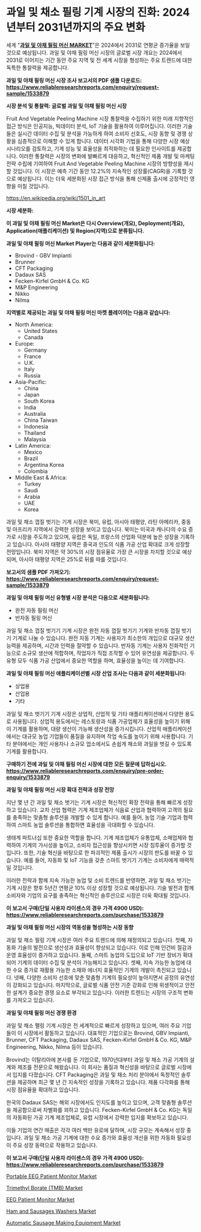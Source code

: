<p><h1>과일 및 채소 필링 기계 시장의 진화: 2024년부터 2031년까지의 주요 변화</h1></p><p>세계 "<strong><a href="https://www.reliableresearchreports.com/fruit-and-vegetable-peeling-machine-r1533879?utm_campaign=105&utm_medium=8&utm_source=Github&utm_content=ia&utm_term=13102024&utm_id=fruit-and-vegetable-peeling-machine">과일 및 야채 필링 머신 MARKET</a></strong>"은 2024에서 2031로 연평균 증가율을 보일 것으로 예상됩니다. 과일 및 야채 필링 머신 시장의 글로벌 시장 개요는 2024에서 2031로 이어지는 기간 동안 주요 지역 및 전 세계 시장을 형성하는 주요 트렌드에 대한 독특한 통찰력을 제공합니다.</p>
<p><strong>과일 및 야채 필링 머신 시장 조사 보고서의 PDF 샘플 다운로드: <a href="https://www.reliableresearchreports.com/enquiry/request-sample/1533879?utm_campaign=105&utm_medium=8&utm_source=Github&utm_content=ia&utm_term=13102024&utm_id=fruit-and-vegetable-peeling-machine">https://www.reliableresearchreports.com/enquiry/request-sample/1533879</a></strong></p>
<p><strong>시장 분석 및 통찰력: 글로벌 과일 및 야채 필링 머신 시장</strong></p>
<p><p>Fruit And Vegetable Peeling Machine 시장 통찰력을 수집하기 위한 미래 지향적인 접근 방식은 인공지능, 빅데이터 분석, IoT 기술을 활용하여 이루어집니다. 이러한 기술들은 실시간 데이터 수집 및 분석을 가능하게 하여 소비자 선호도, 시장 동향 및 경쟁 상황을 심층적으로 이해할 수 있게 합니다. 데이터 시각화 기법을 통해 다양한 시장 예상 시나리오를 검토하고, 기계 성능 및 효율성을 최적화하는 데 필요한 인사이트를 제공합니다. 이러한 통찰력은 시장의 변화에 발빠르게 대응하고, 혁신적인 제품 개발 및 마케팅 전략 수립에 기여하여 Fruit And Vegetable Peeling Machine 시장의 방향성을 제시할 것입니다. 이 시장은 예측 기간 동안 12.2%의 지속적인 성장률(CAGR)을 기록할 것으로 예상됩니다. 이는 더욱 세분화된 시장 접근 방식을 통해 신제품 출시에 긍정적인 영향을 미칠 것입니다.</p></p>
<p><a href="%7CAUTHORITHY_DOMAIN_URL%7C?utm_campaign=105&utm_medium=8&utm_source=Github&utm_content=ia&utm_term=13102024&utm_id=fruit-and-vegetable-peeling-machine">https://en.wikipedia.org/wiki/1501_in_art</a></p>
<p><strong>시장 세분화:</strong></p>
<p><strong>이 과일 및 야채 필링 머신 Market은 다시 Overview(개요), Deployment(개요), Application(애플리케이션) 및 Region(지역)으로 분류됩니다.</strong></p>
<p><strong>과일 및 야채 필링 머신 Market Player는 다음과 같이 세분화됩니다:</strong></p>
<p><ul><li>Brovind - GBV Impianti</li><li>Brunner</li><li>CFT Packaging</li><li>Dadaux SAS</li><li>Fecken-Kirfel GmbH & Co. KG</li><li>M&P Engineering</li><li>Nikko</li><li>Nilma</li></ul></p>
<p><strong>지역별로 제공되는 과일 및 야채 필링 머신 마켓 플레이어는 다음과 같습니다:</strong></p>
<p><ul>
    <li>
        North America:
        <ul>
            <li>United States</li>
            <li>Canada</li>
        </ul>
    </li>
    <li>
        Europe:
        <ul>
            <li>Germany</li>
            <li>France</li>
            <li>U.K.</li>
            <li>Italy</li>
            <li>Russia</li>
        </ul>
    </li>
    <li>
        Asia-Pacific:
        <ul>
            <li>China</li>
            <li>Japan</li>
            <li>South Korea</li>
            <li>India</li>
            <li>Australia</li>
            <li>China Taiwan</li>
            <li>Indonesia</li>
            <li>Thailand</li>
            <li>Malaysia</li>
        </ul>
    </li>
    <li>
        Latin America:
        <ul>
            <li>Mexico</li>
            <li>Brazil</li>
            <li>Argentina Korea</li>
            <li>Colombia</li>
        </ul>
    </li>
    <li>
        Middle East & Africa:
        <ul>
            <li>Turkey</li>
            <li>Saudi</li>
            <li>Arabia</li>
            <li>UAE</li>
            <li>Korea</li>
        </ul>
    </li>
    </ul></p>
<p><p>과일 및 채소 껍질 벗기는 기계 시장은 북미, 유럽, 아시아 태평양, 라틴 아메리카, 중동 및 아프리카 지역에서 강력한 성장을 보이고 있습니다. 북미는 미국과 캐나다의 수요 증가로 시장을 주도하고 있으며, 유럽은 독일, 프랑스의 산업화 덕분에 높은 성장을 기록하고 있습니다. 아시아 태평양 지역은 중국과 인도의 식품 가공 산업 확대로 크게 성장할 전망입니다. 북미 지역은 약 30%의 시장 점유율로 가장 큰 시장을 차지할 것으로 예상되며, 아시아 태평양 지역은 25%로 뒤를 따를 것입니다.</p></p>
<p><strong>보고서의 샘플 PDF 가져오기: <a href="https://www.reliableresearchreports.com/enquiry/request-sample/1533879?utm_campaign=105&utm_medium=8&utm_source=Github&utm_content=ia&utm_term=13102024&utm_id=fruit-and-vegetable-peeling-machine">https://www.reliableresearchreports.com/enquiry/request-sample/1533879</a></strong></p>
<p><strong>과일 및 야채 필링 머신 유형별 시장 분석은 다음으로 세분화됩니다:</strong></p>
<p><ul><li>완전 자동 필링 머신</li><li>반자동 필링 머신</li></ul></p>
<p><p>과일 및 채소 껍질 벗기기 기계 시장은 완전 자동 껍질 벗기기 기계와 반자동 껍질 벗기기 기계로 나눌 수 있습니다. 완전 자동 기계는 사용자가 최소한의 개입으로 대규모 생산 능력을 제공하며, 시간과 인력을 절약할 수 있습니다. 반자동 기계는 사용자 친화적인 기능으로 소규모 생산에 적합하며, 작업자가 직접 조작할 수 있어 유연성을 제공합니다. 두 유형 모두 식품 가공 산업에서 중요한 역할을 하며, 효율성을 높이는 데 기여합니다.</p></p>
<p><strong>과일 및 야채 필링 머신 애플리케이션별 시장 산업 조사는 다음과 같이 세분화됩니다:</strong></p>
<p><ul><li>상업용</li><li>산업용</li><li>기타</li></ul></p>
<p><p>과일 및 채소 벗기기 기계 시장은 상업적, 산업적 및 기타 애플리케이션에서 다양한 용도로 사용됩니다. 상업적 용도에서는 레스토랑과 식품 가공업체가 효율성을 높이기 위해 이 기계를 활용하며, 대량 생산이 가능해 생산성을 증가시킵니다. 산업적 애플리케이션에서는 대규모 농업 기업들이 품질을 유지하며 작업 속도를 높이기 위해 사용합니다. 기타 분야에서는 개인 사용자나 소규모 업소에서도 손쉽게 채소와 과일을 벗길 수 있도록 기계를 활용합니다.</p></p>
<p><strong>구매하기 전에 과일 및 야채 필링 머신 시장에 대한 모든 질문에 답하십시오. <a href="https://www.reliableresearchreports.com/enquiry/pre-order-enquiry/1533879?utm_campaign=105&utm_medium=8&utm_source=Github&utm_content=ia&utm_term=13102024&utm_id=fruit-and-vegetable-peeling-machine">https://www.reliableresearchreports.com/enquiry/pre-order-enquiry/1533879</a></strong></p>
<p><strong>과일 및 야채 필링 머신 시장 확대 전략과 성장 전망</strong></p>
<p><p>지난 몇 년 간 과일 및 채소 벗기는 기계 시장은 혁신적인 확장 전략을 통해 빠르게 성장하고 있습니다. 교차 산업 협력은 기계 제조업체가 식음료 산업과 협력하여 고객의 필요를 충족하는 맞춤형 솔루션을 개발할 수 있게 합니다. 예를 들어, 농업 기술 기업과 협력하여 스마트 농업 솔루션을 통합하면 효율성을 극대화할 수 있습니다.</p><p>생태계 파트너십 또한 중요한 역할을 합니다. 기계 제조업체가 유통업체, 소매업체와 협력하여 기계의 가시성을 높이고, 소비자 접근성을 향상시키면 시장 침투율이 증가할 것입니다. 또한, 기술 혁신을 바탕으로 한 파괴적인 제품 출시가 시장의 판도를 바꿀 수 있습니다. 예를 들어, 자동화 및 IoT 기능을 갖춘 스마트 벗기기 기계는 소비자에게 매력적일 것입니다.</p><p>이러한 전략과 함께 지속 가능한 농업 및 소비 트렌드를 반영하면, 과일 및 채소 벗기는 기계 시장은 향후 5년간 연평균 10% 이상 성장할 것으로 예상됩니다. 기술 발전과 함께 소비자와 기업의 요구를 충족하는 혁신적인 솔루션으로 시장은 더욱 확대될 것입니다.</p></p>
<p><strong>이 보고서 구매(단일 사용자 라이센스의 경우 가격 4900 USD): <a href="https://www.reliableresearchreports.com/purchase/1533879?utm_campaign=105&utm_medium=8&utm_source=Github&utm_content=ia&utm_term=13102024&utm_id=fruit-and-vegetable-peeling-machine">https://www.reliableresearchreports.com/purchase/1533879</a></strong></p>
<p><strong>과일 및 야채 필링 머신 시장의 역동성을 형성하는 시장 동향</strong></p>
<p><p>과일 및 채소 필링 기계 시장은 여러 주요 트렌드에 의해 재정의되고 있습니다. 첫째, 자동화 기술의 발전으로 생산성과 효율성이 향상되고 있습니다. 이로 인해 인건비 절감과 운영 효율성이 증가하고 있습니다. 둘째, 스마트 농업의 도입으로 IoT 기반 장비가 확대되어 기계의 데이터 수집 및 분석이 가능해지고 있습니다. 셋째, 지속 가능한 농업에 대한 수요 증가로 재활용 가능한 소재와 에너지 효율적인 기계의 개발이 촉진되고 있습니다. 넷째, 다양한 소비자 선호에 맞춘 맞춤형 기계의 필요성이 높아지면서 공정의 유연성이 강화되고 있습니다. 마지막으로, 글로벌 식품 안전 기준 강화로 인해 위생적이고 안전한 설계가 중요한 경쟁 요소로 부각되고 있습니다. 이러한 트렌드는 시장의 구조적 변화를 가져오고 있습니다.</p></p>
<p><strong>과일 및 야채 필링 머신 경쟁 환경</strong></p>
<p><p>과일 및 채소 펠링 기계 시장은 전 세계적으로 빠르게 성장하고 있으며, 여러 주요 기업들이 이 시장에서 활동하고 있습니다. 대표적인 기업으로는 Brovind, GBV Impianti, Brunner, CFT Packaging, Dadaux SAS, Fecken-Kirfel GmbH & Co. KG, M&P Engineering, Nikko, Nilma 등이 있습니다.</p><p>Brovind는 이탈리아에 본사를 둔 기업으로, 1970년대부터 과일 및 채소 가공 기계의 설계와 제조를 전문으로 해왔습니다. 이 회사는 품질과 혁신성을 바탕으로 글로벌 시장에서 입지를 다졌습니다. CFT Packaging은 과일 및 채소 처리 분야에서 독창적인 솔루션을 제공하며 최근 몇 년 간 지속적인 성장을 기록하고 있습니다. 제품 다각화를 통해 시장 점유율을 확대하고 있습니다.</p><p>한국의 Dadaux SAS는 해외 시장에서도 인지도를 높이고 있으며, 고객 맞춤형 솔루션을 제공함으로써 차별화를 꾀하고 있습니다. Fecken-Kirfel GmbH & Co. KG는 독일의 자동화된 가공 기계 제조업체로, 유럽 시장에서 강력한 입지를 확보하고 있습니다.</p><p>이들 기업의 연간 매출은 각각 여러 백만 유로에 달하며, 시장 규모는 계속해서 성장 중입니다. 과일 및 채소 가공 기계에 대한 수요 증가와 효율성 개선을 위한 자동화 필요성이 주요 성장 동력으로 작용하고 있습니다.</p></p>
<p><strong>이 보고서 구매(단일 사용자 라이센스의 경우 가격 4900 USD): <a href="https://www.reliableresearchreports.com/purchase/1533879?utm_campaign=105&utm_medium=8&utm_source=Github&utm_content=ia&utm_term=13102024&utm_id=fruit-and-vegetable-peeling-machine">https://www.reliableresearchreports.com/purchase/1533879</a></strong></p>
<p><p><a href="https://github.com/KejsiLoshi121/Market-Research-Report-List-1/blob/main/portable-eeg-patient-monitor-market.md?utm_campaign=105&utm_medium=8&utm_source=Github&utm_content=ia&utm_term=13102024&utm_id=fruit-and-vegetable-peeling-machine">Portable EEG Patient Monitor Market</a></p><p><a href="https://www.linkedin.com/pulse/in-depth-analysis-global-trimethyl-borate-tmb-market-scope-its-xdsle?utm_campaign=105&utm_medium=8&utm_source=Github&utm_content=ia&utm_term=13102024&utm_id=fruit-and-vegetable-peeling-machine">Trimethyl Borate (TMB) Market</a></p><p><a href="https://github.com/delorasywf/Market-Research-Report-List-1/blob/main/eeg-patient-monitor-market.md?utm_campaign=105&utm_medium=8&utm_source=Github&utm_content=ia&utm_term=13102024&utm_id=fruit-and-vegetable-peeling-machine">EEG Patient Monitor Market</a></p><p><a href="https://www.linkedin.com/pulse/digital-transformation-ham-sausages-washers-industry-a5jvc?utm_campaign=105&utm_medium=8&utm_source=Github&utm_content=ia&utm_term=13102024&utm_id=fruit-and-vegetable-peeling-machine">Ham and Sausages Washers Market</a></p><p><a href="https://www.linkedin.com/pulse/global-automatic-sausage-making-equipment-market-opportunities-facyc?utm_campaign=105&utm_medium=8&utm_source=Github&utm_content=ia&utm_term=13102024&utm_id=fruit-and-vegetable-peeling-machine">Automatic Sausage Making Equipment Market</a></p></p>